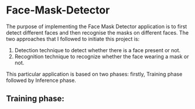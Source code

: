 # Face-Mask-Detector
The purpose of implementing the Face Mask Detector application is to first detect different faces and then recognise the masks on different faces.
The two approaches that I followed to initiate this project is:
1) Detection technique to detect whether there is a face present or not.
2) Recognition technique to recognize whether the face wearing a mask or not.

This particular application is based on two phases: firstly, Training phase followed by Inference phase.

Training phase:
--------------
